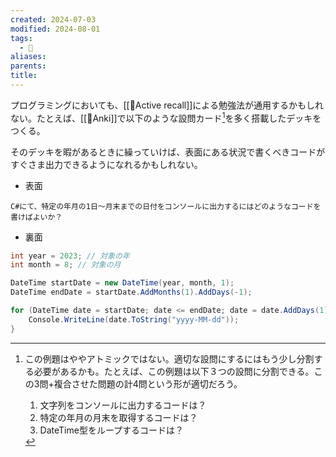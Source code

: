 ```yaml
---
created: 2024-07-03
modified: 2024-08-01
tags:
  - 💭
aliases: 
parents: 
title: 
---
```

プログラミングにおいても、[[📝Active recall]]による勉強法が通用するかもしれない。たとえば、[[🧰Anki]]で以下のような設問カード[^この設問はアトミックではない]を多く搭載したデッキをつくる。

そのデッキを暇があるときに繰っていけば、表面にある状況で書くべきコードがすぐさま出力できるようになれるかもしれない。

- 表面
```
C#にて、特定の年月の1日～月末までの日付をコンソールに出力するにはどのようなコードを書けばよいか？
```
- 裏面
```C#
int year = 2023; // 対象の年
int month = 8; // 対象の月

DateTime startDate = new DateTime(year, month, 1);
DateTime endDate = startDate.AddMonths(1).AddDays(-1);

for (DateTime date = startDate; date <= endDate; date = date.AddDays(1)) {
	Console.WriteLine(date.ToString("yyyy-MM-dd")); 
}
```

[^この設問はアトミックではない]: この例題はややアトミックではない。適切な設問にするにはもう少し分割する必要があるかも。たとえば、この例題は以下３つの設問に分割できる。この3問+複合させた問題の計4問という形が適切だろう。  
	1. 文字列をコンソールに出力するコードは？
	2. 特定の年月の月末を取得するコードは？
	3. DateTime型をループするコードは？